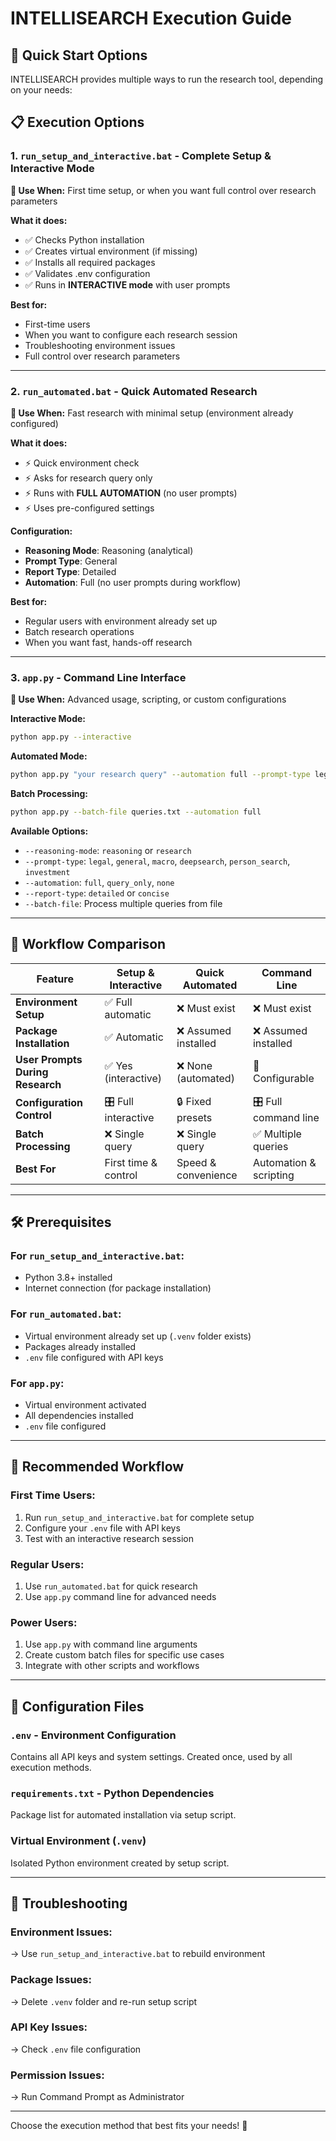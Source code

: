 # INTELLISEARCH Execution Guide

## 🚀 Quick Start Options

INTELLISEARCH provides multiple ways to run the research tool, depending on your needs:

## 📋 Execution Options

### 1. **`run_setup_and_interactive.bat`** - Complete Setup & Interactive Mode
**🎯 Use When:** First time setup, or when you want full control over research parameters

**What it does:**
- ✅ Checks Python installation
- ✅ Creates virtual environment (if missing)
- ✅ Installs all required packages
- ✅ Validates .env configuration  
- ✅ Runs in **INTERACTIVE mode** with user prompts

**Best for:**
- First-time users
- When you want to configure each research session
- Troubleshooting environment issues
- Full control over research parameters

---

### 2. **`run_automated.bat`** - Quick Automated Research
**🎯 Use When:** Fast research with minimal setup (environment already configured)

**What it does:**
- ⚡ Quick environment check
- ⚡ Asks for research query only
- ⚡ Runs with **FULL AUTOMATION** (no user prompts)
- ⚡ Uses pre-configured settings

**Configuration:**
- **Reasoning Mode**: Reasoning (analytical)
- **Prompt Type**: General
- **Report Type**: Detailed
- **Automation**: Full (no user prompts during workflow)

**Best for:**
- Regular users with environment already set up
- Batch research operations
- When you want fast, hands-off research

---

### 3. **`app.py`** - Command Line Interface
**🎯 Use When:** Advanced usage, scripting, or custom configurations

**Interactive Mode:**
```bash
python app.py --interactive
```

**Automated Mode:**
```bash
python app.py "your research query" --automation full --prompt-type legal --report-type concise
```

**Batch Processing:**
```bash
python app.py --batch-file queries.txt --automation full
```

**Available Options:**
- `--reasoning-mode`: `reasoning` or `research`
- `--prompt-type`: `legal`, `general`, `macro`, `deepsearch`, `person_search`, `investment`
- `--automation`: `full`, `query_only`, `none`
- `--report-type`: `detailed` or `concise`
- `--batch-file`: Process multiple queries from file

---

## 🔄 Workflow Comparison

| Feature | Setup & Interactive | Quick Automated | Command Line |
|---------|-------------------|-----------------|--------------|
| **Environment Setup** | ✅ Full automatic | ❌ Must exist | ❌ Must exist |
| **Package Installation** | ✅ Automatic | ❌ Assumed installed | ❌ Assumed installed |
| **User Prompts During Research** | ✅ Yes (interactive) | ❌ None (automated) | 🔧 Configurable |
| **Configuration Control** | 🎛️ Full interactive | 🔒 Fixed presets | 🎛️ Full command line |
| **Batch Processing** | ❌ Single query | ❌ Single query | ✅ Multiple queries |
| **Best For** | First time & control | Speed & convenience | Automation & scripting |

---

## 🛠️ Prerequisites

### For `run_setup_and_interactive.bat`:
- Python 3.8+ installed
- Internet connection (for package installation)

### For `run_automated.bat`:
- Virtual environment already set up (`.venv` folder exists)
- Packages already installed
- `.env` file configured with API keys

### For `app.py`:
- Virtual environment activated
- All dependencies installed
- `.env` file configured

---

## 📝 Recommended Workflow

### **First Time Users:**
1. Run `run_setup_and_interactive.bat` for complete setup
2. Configure your `.env` file with API keys
3. Test with an interactive research session

### **Regular Users:**
1. Use `run_automated.bat` for quick research
2. Use `app.py` command line for advanced needs

### **Power Users:**
1. Use `app.py` with command line arguments
2. Create custom batch files for specific use cases
3. Integrate with other scripts and workflows

---

## 🔧 Configuration Files

### **`.env`** - Environment Configuration
Contains all API keys and system settings. Created once, used by all execution methods.

### **`requirements.txt`** - Python Dependencies  
Package list for automated installation via setup script.

### **Virtual Environment (`.venv`)**
Isolated Python environment created by setup script.

---

## 🚨 Troubleshooting

### Environment Issues:
→ Use `run_setup_and_interactive.bat` to rebuild environment

### Package Issues:
→ Delete `.venv` folder and re-run setup script

### API Key Issues:
→ Check `.env` file configuration

### Permission Issues:
→ Run Command Prompt as Administrator

---

Choose the execution method that best fits your needs! 🎯
